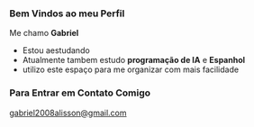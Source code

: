 ### Bem Vindos ao meu Perfil

Me chamo **Gabriel**

- Estou aestudando
- Atualmente tambem estudo **programação de IA** e **Espanhol**
- utilizo este espaço para me organizar com mais facilidade

### Para Entrar em Contato Comigo

gabriel2008alisson@gmail.com
